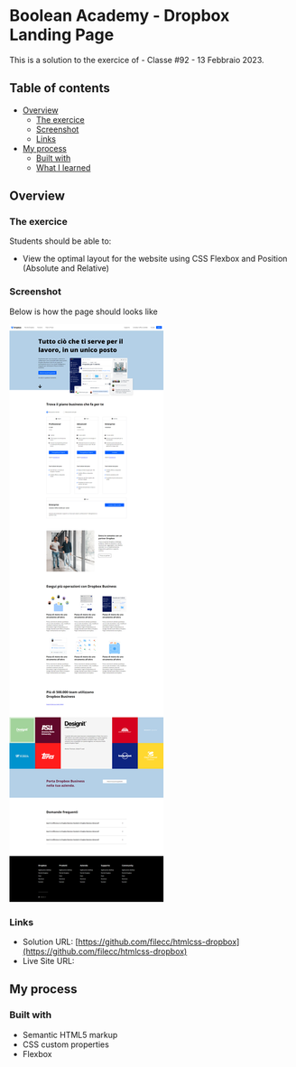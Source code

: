 # Boolean Academy - Dropbox Landing Page
This is a solution to the exercice of - Classe #92 - 13 Febbraio 2023.


## Table of contents

- [Overview](#overview)
  - [The exercice](#the-exercice)
  - [Screenshot](#screenshot)
  - [Links](#links)
- [My process](#my-process)
  - [Built with](#built-with)
  - [What I learned](#what-i-learned)


## Overview

### The exercice

Students should be able to:

- View the optimal layout for the website using CSS Flexbox and Position (Absolute and Relative)

### Screenshot
Below is how the page should looks like

![Page](./screenshot.png)


### Links

- Solution URL: [https://github.com/filecc/htmlcss-dropbox](https://github.com/filecc/htmlcss-dropbox)
- Live Site URL: []()

## My process


### Built with

- Semantic HTML5 markup
- CSS custom properties
- Flexbox



